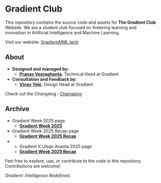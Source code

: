 # Gradient Club

This repository contains the source code and assets for **The Gradient Club** Website. We are a student club focused on fostering learning and innovation in Artificial Intelligence and Machine Learning.

Visit our website: [GradientAIML.tech](https://GradientAIML.tech)

## About
- **Designed and managed by:**
  - [**Pranav Veeraghanta**](https://beyondmebtw.com), Technical Head at Gradient
- **Consultation and Feedback by:**
  - [**Vinay Yele**](https://vinayyele.live), Design Head at Gradient

Check out the Changelog : [Changelog](https://github.com/pranav1211/Gradient-Website/blob/main/Changelog.md)

## Archive
- Gradient Week 2025 page
  - [**Gradient Week 2025**](https://gradientaiml.tech/gw25)
- Gradient Week 2025 Recap page
  - [**Gradient Week 2025 Recap**](https://gradientaiml.tech/gw25recap)
- - Gradient X Utsav Ananta 2025 page
  - [**Gradient Week 2025 Recap**](https://gradientaiml.tech/utsav25)

Feel free to explore, use, or contribute to the code in this repository. Contributions are welcome!

_Gradient: Intelligence Redefined._
